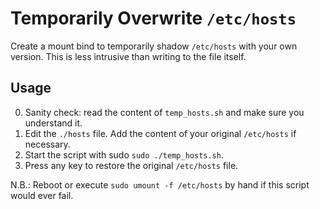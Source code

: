 # Temporarily Overwrite `/etc/hosts`

Create a mount bind to temporarily shadow `/etc/hosts` with your own version.
This is less intrusive than writing to the file itself.

## Usage

0. Sanity check: read the content of `temp_hosts.sh` and make sure you understand it.
1. Edit the `./hosts` file. Add the content of your original `/etc/hosts` if necessary.
2. Start the script with sudo `sudo ./temp_hosts.sh`.
3. Press any key to restore the original `/etc/hosts` file.

N.B.: Reboot or execute `sudo umount -f /etc/hosts` by hand if this script would ever fail.
